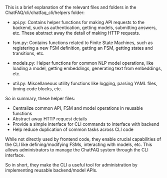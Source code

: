 This is a brief explanation of the relevant files and folders in the ChatFAQ/cli/chatfaq_cli/helpers folder:

- api.py: Contains helper functions for making API requests to the backend, such as authentication, getting models, submitting answers, etc. These abstract away the detail of making HTTP requests.

- fsm.py: Contains functions related to Finite State Machines, such as registering a new FSM definition, getting an FSM, getting states and transitions, etc.

- models.py: Helper functions for common NLP model operations, like loading a model, getting embeddings, generating text from embeddings, etc.

- util.py: Miscellaneous utility functions like logging, parsing YAML files, timing code blocks, etc.

So in summary, these helper files:

- Centralize common API, FSM and model operations in reusable functions
- Abstract away HTTP request details
- Provide a simple interface for CLI commands to interface with backend
- Help reduce duplication of common tasks across CLI code

While not directly used by frontend code, they enable crucial capabilities of the CLI like defining/modifying FSMs, interacting with models, etc. This allows administrators to manage the ChatFAQ system through the CLI interface.

So in short, they make the CLI a useful tool for administration by implementing reusable backend/model APIs.
